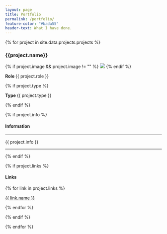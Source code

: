 ```yaml
---
layout: page
title: Portfolio
permalink: /portfolio/
feature-color: "#bada55"
header-text: What I have done.
---
```


{% for project in site.data.projects.projects %}

### {{project.name}}

{% if project.image && project.image != "" %}
  <img src="{{ project.image }}" class="icon">
{% endif %}

<strong> Role </strong>{{ project.role }}

{% if project.type %}

<strong> Type </strong>{{ project.type }}

{% endif %}

{% if project.info %}

#### Information  
---

  {{ project.info }}

---

{% endif %}


{% if project.links %}
#### Links

  {% for link in project.links %}

  <a href="{{ link.link }}">{{ link.name }}</a>

  {% endfor %}

{% endif %}


{% endfor %}
